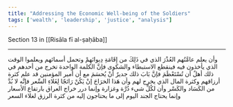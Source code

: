 ```yaml
---
title: "Addressing the Economic Well-being of the Soldiers"
tags: ['wealth', 'leadership', 'justice', "analysis"]
---
```


 Section 13 in [[Risāla fī al-ṣaḥāba]]

---
وأن يعلم عامَّتُهم العُذْرَ الذي في ذَلِكَ من إِقَامَةِ دِيوانَهِمْ وتحمل أسمائهم ويعلموا الوقت الذي يأخذون فيه فينقطع الاستبطاء والشكوى فإنَّ الكلمة الواحدة تخرج من أحدهم في ذلك أهلٌ أن تُسْتَعْظَمَ فإنَّ بَابَ ذلك جديرٌ أنْ يُحسَمَ مع أن أمير المؤمنين قد علم كثرة أرزاقهم وكثرة المال الذي يخرج لهم وأن هَذا الخرَاجَ إنْ يَكُنْ رَائجًا لِغَلاءِ السِّعر فإنَّه لا بُدَّ من الكَسَاد والكَسْر وأن لكُلِّ شيء دُرَّة وغزارة وإنما درر خراج العراق بارتفاع الأسعار وإنما يحتاج الجند اليوم إلى ما يحتاجون إليه من كثرة الرزق لغلاء السعر

